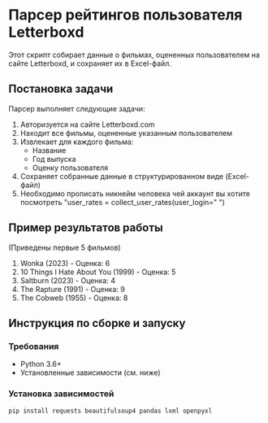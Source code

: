 # Парсер рейтингов пользователя Letterboxd

Этот скрипт собирает данные о фильмах, оцененных пользователем на сайте Letterboxd, и сохраняет их в Excel-файл.

## Постановка задачи

Парсер выполняет следующие задачи:
1. Авторизуется на сайте Letterboxd.com
2. Находит все фильмы, оцененные указанным пользователем
3. Извлекает для каждого фильма:
   - Название
   - Год выпуска
   - Оценку пользователя
4. Сохраняет собранные данные в структурированном виде (Excel-файл)
5. Необходимо прописать никнейм человека чей аккаунт вы хотите посмотреть "user_rates = collect_user_rates(user_login=" ")

## Пример результатов работы
(Приведены первые 5 фильмов)
1. Wonka (2023) - Оценка: 6
2. 10 Things I Hate About You (1999) - Оценка: 5
3. Saltburn (2023) - Оценка: 4
4. The Rapture (1991) - Оценка: 9
5. The Cobweb (1955) - Оценка: 8
## Инструкция по сборке и запуску


### Требования
- Python 3.6+
- Установленные зависимости (см. ниже)

### Установка зависимостей
```bash
pip install requests beautifulsoup4 pandas lxml openpyxl
